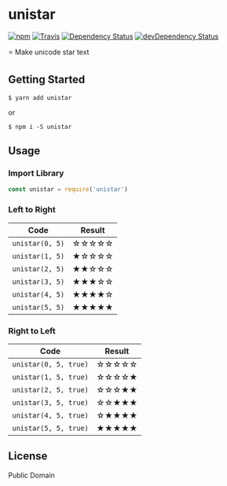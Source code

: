 # unistar

[![npm](https://img.shields.io/npm/v/unistar.svg?maxAge=2592000&style=flat-square)](https://www.npmjs.org/package/unistar)
[![Travis](https://img.shields.io/travis/pine/unistar/master.svg?maxAge=2592000&style=flat-square)](https://travis-ci.org/pine/unistar)
[![Dependency Status](https://img.shields.io/david/pine/unistar.svg?maxAge=2592000&style=flat-square)](https://david-dm.org/pine/unistar)
[![devDependency Status](https://img.shields.io/david/dev/pine/unistar.svg?maxAge=2592000&style=flat-square)](https://david-dm.org/pine/unistar?type=dev)

:star: Make unicode star text

## Getting Started

```
$ yarn add unistar
```

or

```
$ npm i -S unistar
```

## Usage
### Import Library

```javascript
const unistar = require('unistar')
```

### Left to Right

|Code           |Result|
|---------------|------|
|`unistar(0, 5)`|&#9734;&#9734;&#9734;&#9734;&#9734;|
|`unistar(1, 5)`|&#9733;&#9734;&#9734;&#9734;&#9734;|
|`unistar(2, 5)`|&#9733;&#9733;&#9734;&#9734;&#9734;|
|`unistar(3, 5)`|&#9733;&#9733;&#9733;&#9734;&#9734;|
|`unistar(4, 5)`|&#9733;&#9733;&#9733;&#9733;&#9734;|
|`unistar(5, 5)`|&#9733;&#9733;&#9733;&#9733;&#9733;|

### Right to Left

|Code                 |Result|
|---------------------|------|
|`unistar(0, 5, true)`|&#9734;&#9734;&#9734;&#9734;&#9734;|
|`unistar(1, 5, true)`|&#9734;&#9734;&#9734;&#9734;&#9733;|
|`unistar(2, 5, true)`|&#9734;&#9734;&#9734;&#9733;&#9733;|
|`unistar(3, 5, true)`|&#9734;&#9734;&#9733;&#9733;&#9733;|
|`unistar(4, 5, true)`|&#9734;&#9733;&#9733;&#9733;&#9733;|
|`unistar(5, 5, true)`|&#9733;&#9733;&#9733;&#9733;&#9733;|

## License
Public Domain
